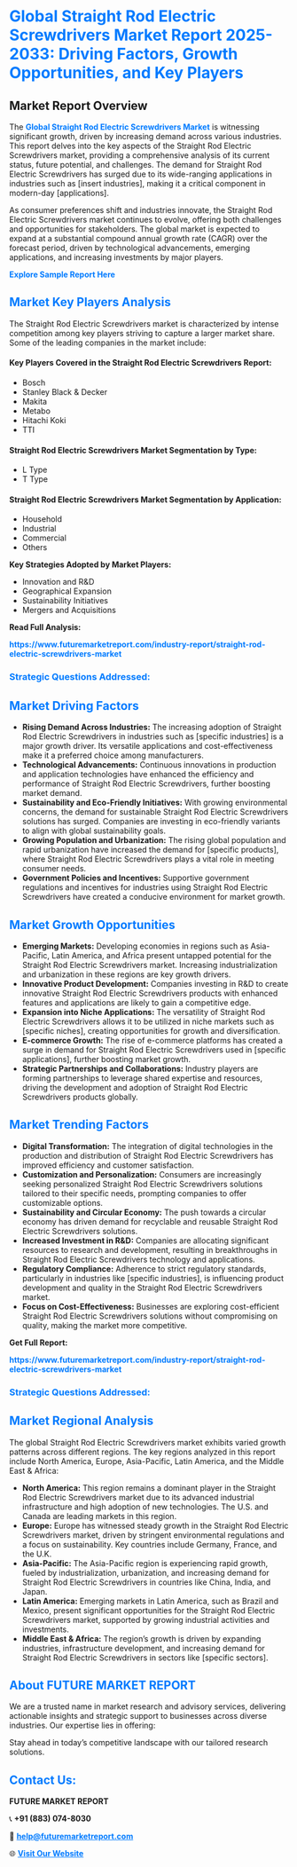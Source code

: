 <h1 style="color: #007BFF;">Global Straight Rod Electric Screwdrivers Market Report 2025-2033: Driving Factors, Growth Opportunities, and Key Players</h1>

<section id="overview">
<h2>Market Report Overview</h2>
<p>The <a href="https://www.futuremarketreport.com/industry-report/straight-rod-electric-screwdrivers-market" style="color: #007BFF; text-decoration: none;"><strong>Global Straight Rod Electric Screwdrivers Market</strong></a> is witnessing significant growth, driven by increasing demand across various industries. This report delves into the key aspects of the Straight Rod Electric Screwdrivers market, providing a comprehensive analysis of its current status, future potential, and challenges. The demand for Straight Rod Electric Screwdrivers has surged due to its wide-ranging applications in industries such as [insert industries], making it a critical component in modern-day [applications].</p>
<p>As consumer preferences shift and industries innovate, the Straight Rod Electric Screwdrivers market continues to evolve, offering both challenges and opportunities for stakeholders. The global market is expected to expand at a substantial compound annual growth rate (CAGR) over the forecast period, driven by technological advancements, emerging applications, and increasing investments by major players.</p>
</section>

<section id="overview">
<p><a href="https://www.futuremarketreport.com/request-sample/reportId=86402" style="color: #007BFF; text-decoration: none;"><strong>Explore Sample Report Here</strong></a></p>
</section>

<section id="key-players">
<h2 style="color: #007BFF;">Market Key Players Analysis</h2>
<p>The Straight Rod Electric Screwdrivers market is characterized by intense competition among key players striving to capture a larger market share. Some of the leading companies in the market include:</p>
<h4>Key Players Covered in the Straight Rod Electric Screwdrivers Report:</h4>
<ul><li>Bosch</li><li>Stanley Black &amp; Decker</li><li>Makita</li><li>Metabo</li><li>Hitachi Koki</li><li>TTI</li></ul>
<h4>Straight Rod Electric Screwdrivers Market Segmentation by Type:</h4>
<ul><li>L Type</li><li>T Type</li></ul>

<h4>Straight Rod Electric Screwdrivers Market Segmentation by Application:</h4>
<ul><li>Household</li><li>Industrial</li><li>Commercial</li><li>Others</li></ul>
<p><strong>Key Strategies Adopted by Market Players:</strong></p>
<ul>
<li>Innovation and R&D</li>
<li>Geographical Expansion</li>
<li>Sustainability Initiatives</li>
<li>Mergers and Acquisitions</li>
</ul>
</section>

<section>
<p><strong>Read Full Analysis: </strong></p><a href="https://www.futuremarketreport.com/industry-report/straight-rod-electric-screwdrivers-market" style="color: #007BFF; text-decoration: none;"><strong>https://www.futuremarketreport.com/industry-report/straight-rod-electric-screwdrivers-market</strong></a>
<h3 style="color: #007BFF;">Strategic Questions Addressed:</h3>
</section>

<section id="driving-factors">
<h2 style="color: #007BFF;">Market Driving Factors</h2>
<ul>
<li><strong>Rising Demand Across Industries:</strong> The increasing adoption of Straight Rod Electric Screwdrivers in industries such as [specific industries] is a major growth driver. Its versatile applications and cost-effectiveness make it a preferred choice among manufacturers.</li>
<li><strong>Technological Advancements:</strong> Continuous innovations in production and application technologies have enhanced the efficiency and performance of Straight Rod Electric Screwdrivers, further boosting market demand.</li>
<li><strong>Sustainability and Eco-Friendly Initiatives:</strong> With growing environmental concerns, the demand for sustainable Straight Rod Electric Screwdrivers solutions has surged. Companies are investing in eco-friendly variants to align with global sustainability goals.</li>
<li><strong>Growing Population and Urbanization:</strong> The rising global population and rapid urbanization have increased the demand for [specific products], where Straight Rod Electric Screwdrivers plays a vital role in meeting consumer needs.</li>
<li><strong>Government Policies and Incentives:</strong> Supportive government regulations and incentives for industries using Straight Rod Electric Screwdrivers have created a conducive environment for market growth.</li>
</ul>
</section>

<section id="growth-opportunities">
<h2 style="color: #007BFF;">Market Growth Opportunities</h2>
<ul>
<li><strong>Emerging Markets:</strong> Developing economies in regions such as Asia-Pacific, Latin America, and Africa present untapped potential for the Straight Rod Electric Screwdrivers market. Increasing industrialization and urbanization in these regions are key growth drivers.</li>
<li><strong>Innovative Product Development:</strong> Companies investing in R&D to create innovative Straight Rod Electric Screwdrivers products with enhanced features and applications are likely to gain a competitive edge.</li>
<li><strong>Expansion into Niche Applications:</strong> The versatility of Straight Rod Electric Screwdrivers allows it to be utilized in niche markets such as [specific niches], creating opportunities for growth and diversification.</li>
<li><strong>E-commerce Growth:</strong> The rise of e-commerce platforms has created a surge in demand for Straight Rod Electric Screwdrivers used in [specific applications], further boosting market growth.</li>
<li><strong>Strategic Partnerships and Collaborations:</strong> Industry players are forming partnerships to leverage shared expertise and resources, driving the development and adoption of Straight Rod Electric Screwdrivers products globally.</li>
</ul>
</section>

<section id="trending-factors">
<h2 style="color: #007BFF;">Market Trending Factors</h2>
<ul>
<li><strong>Digital Transformation:</strong> The integration of digital technologies in the production and distribution of Straight Rod Electric Screwdrivers has improved efficiency and customer satisfaction.</li>
<li><strong>Customization and Personalization:</strong> Consumers are increasingly seeking personalized Straight Rod Electric Screwdrivers solutions tailored to their specific needs, prompting companies to offer customizable options.</li>
<li><strong>Sustainability and Circular Economy:</strong> The push towards a circular economy has driven demand for recyclable and reusable Straight Rod Electric Screwdrivers solutions.</li>
<li><strong>Increased Investment in R&D:</strong> Companies are allocating significant resources to research and development, resulting in breakthroughs in Straight Rod Electric Screwdrivers technology and applications.</li>
<li><strong>Regulatory Compliance:</strong> Adherence to strict regulatory standards, particularly in industries like [specific industries], is influencing product development and quality in the Straight Rod Electric Screwdrivers market.</li>
<li><strong>Focus on Cost-Effectiveness:</strong> Businesses are exploring cost-efficient Straight Rod Electric Screwdrivers solutions without compromising on quality, making the market more competitive.</li>
</ul>
</section>

<section>
<p><strong>Get Full Report: </strong></p><a href="https://www.futuremarketreport.com/industry-report/straight-rod-electric-screwdrivers-market" style="color: #007BFF; text-decoration: none;"><strong>https://www.futuremarketreport.com/industry-report/straight-rod-electric-screwdrivers-market</strong></a>
<h3 style="color: #007BFF;">Strategic Questions Addressed:</h3>
</section>


<section id="regional-analysis">
<h2 style="color: #007BFF;">Market Regional Analysis</h2>
<p>The global Straight Rod Electric Screwdrivers market exhibits varied growth patterns across different regions. The key regions analyzed in this report include North America, Europe, Asia-Pacific, Latin America, and the Middle East & Africa:</p>
<ul>
<li><strong>North America:</strong> This region remains a dominant player in the Straight Rod Electric Screwdrivers market due to its advanced industrial infrastructure and high adoption of new technologies. The U.S. and Canada are leading markets in this region.</li>
<li><strong>Europe:</strong> Europe has witnessed steady growth in the Straight Rod Electric Screwdrivers market, driven by stringent environmental regulations and a focus on sustainability. Key countries include Germany, France, and the U.K.</li>
<li><strong>Asia-Pacific:</strong> The Asia-Pacific region is experiencing rapid growth, fueled by industrialization, urbanization, and increasing demand for Straight Rod Electric Screwdrivers in countries like China, India, and Japan.</li>
<li><strong>Latin America:</strong> Emerging markets in Latin America, such as Brazil and Mexico, present significant opportunities for the Straight Rod Electric Screwdrivers market, supported by growing industrial activities and investments.</li>
<li><strong>Middle East & Africa:</strong> The region’s growth is driven by expanding industries, infrastructure development, and increasing demand for Straight Rod Electric Screwdrivers in sectors like [specific sectors].</li>
</ul>
</section>

<footer>
<h2 style="color: #007BFF;">About FUTURE MARKET REPORT</h2>
<p>We are a trusted name in market research and advisory services, delivering actionable insights and strategic support to businesses across diverse industries. Our expertise lies in offering:</p>

<p>Stay ahead in today’s competitive landscape with our tailored research solutions.</p>

<h2 style="color: #007BFF;">Contact Us:</h2>
<p><strong>FUTURE MARKET REPORT</strong></p>
<p>📞 <strong>+91 (883) 074-8030</strong></p>
<p>📧 <strong><a href="mailto:help@futuremarketreport.com" style="color: #007BFF;">help@futuremarketreport.com</a></strong></p>
<p>🌐 <strong><a href="https://www.futuremarketreport.com/" style="color: #007BFF;">Visit Our Website</a></strong></p>
</footer>